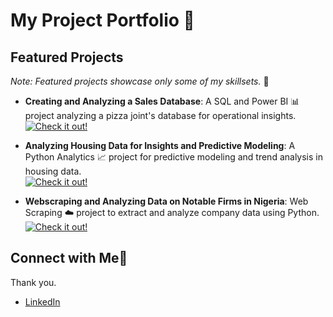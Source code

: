 # My Project Portfolio 💼

## Featured Projects
*Note: Featured projects showcase only some of my skillsets.* 🙏

- **Creating and Analyzing a Sales Database**: A SQL and Power BI 📊 project analyzing a pizza joint's database for operational insights.  
  [![Check it out!](https://img.shields.io/badge/Check%20it%20out!-orange?style=flat-square&color=orange)](https://github.com/Codeventurer144/SQL-BI-Analysis)

- **Analyzing Housing Data for Insights and Predictive Modeling**: A Python Analytics 📈 project for predictive modeling and trend analysis in housing data.  
  [![Check it out!](https://img.shields.io/badge/Check%20it%20out!-orange?style=flat-square&color=orange)](https://github.com/Codeventurer144/Predictive-House-Pricing-Model)

- **Webscraping and Analyzing Data on Notable Firms in Nigeria**: Web Scraping ☁️ project to extract and analyze company data using Python.  
  [![Check it out!](https://img.shields.io/badge/Check%20it%20out!-orange?style=flat-square&color=orange)](https://github.com/Codeventurer144/Webscraping-HTML-table)

## Connect with Me🤝
Thank you.
- [LinkedIn](https://www.linkedin.com/in/oke-eniifeoluwa-793a3b204/)
